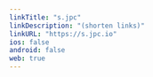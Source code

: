```yaml
---
linkTitle: "s.jpc"
linkDescription: "(shorten links)"
linkURL: "https://s.jpc.io"
ios: false
android: false
web: true
---
```

